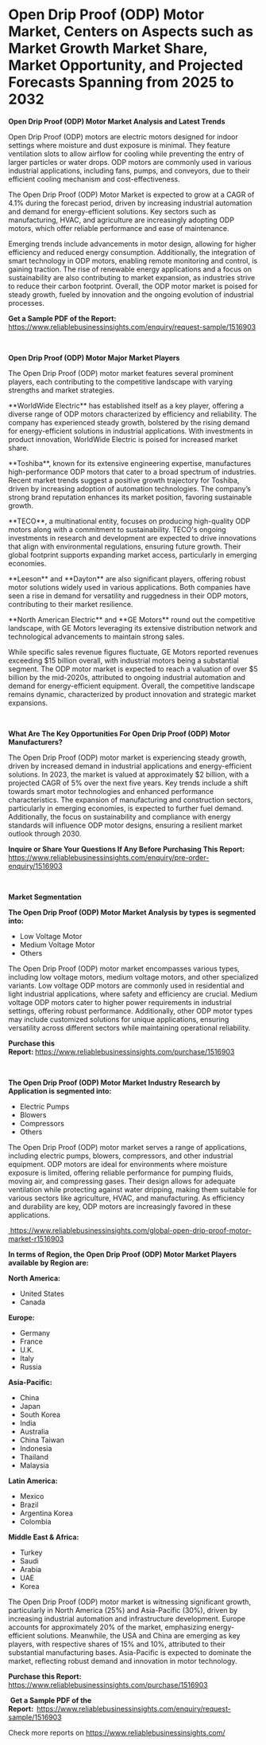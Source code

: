 <p><h1>Open Drip Proof (ODP) Motor Market, Centers on Aspects such as Market Growth Market Share, Market Opportunity, and Projected Forecasts Spanning from 2025 to 2032</h1></p><p><strong>Open Drip Proof (ODP) Motor Market Analysis and Latest Trends</strong></p>
<p><p>Open Drip Proof (ODP) motors are electric motors designed for indoor settings where moisture and dust exposure is minimal. They feature ventilation slots to allow airflow for cooling while preventing the entry of larger particles or water drops. ODP motors are commonly used in various industrial applications, including fans, pumps, and conveyors, due to their efficient cooling mechanism and cost-effectiveness.</p><p>The Open Drip Proof (ODP) Motor Market is expected to grow at a CAGR of 4.1% during the forecast period, driven by increasing industrial automation and demand for energy-efficient solutions. Key sectors such as manufacturing, HVAC, and agriculture are increasingly adopting ODP motors, which offer reliable performance and ease of maintenance. </p><p>Emerging trends include advancements in motor design, allowing for higher efficiency and reduced energy consumption. Additionally, the integration of smart technology in ODP motors, enabling remote monitoring and control, is gaining traction. The rise of renewable energy applications and a focus on sustainability are also contributing to market expansion, as industries strive to reduce their carbon footprint. Overall, the ODP motor market is poised for steady growth, fueled by innovation and the ongoing evolution of industrial processes.</p></p>
<p><strong>Get a Sample PDF of the Report:&nbsp;</strong> <a href="https://www.reliablebusinessinsights.com/enquiry/request-sample/1516903?utm_campaign=2295&utm_medium=2&utm_source=Github&utm_content=ia&utm_term=03032025&utm_id=open-drip-proof-odp-motor">https://www.reliablebusinessinsights.com/enquiry/request-sample/1516903</a></p>
<p>&nbsp;</p>
<p><strong>Open Drip Proof (ODP) Motor Major Market Players</strong></p>
<p><p>The Open Drip Proof (ODP) motor market features several prominent players, each contributing to the competitive landscape with varying strengths and market strategies. </p><p>**WorldWide Electric** has established itself as a key player, offering a diverse range of ODP motors characterized by efficiency and reliability. The company has experienced steady growth, bolstered by the rising demand for energy-efficient solutions in industrial applications. With investments in product innovation, WorldWide Electric is poised for increased market share.</p><p>**Toshiba**, known for its extensive engineering expertise, manufactures high-performance ODP motors that cater to a broad spectrum of industries. Recent market trends suggest a positive growth trajectory for Toshiba, driven by increasing adoption of automation technologies. The company’s strong brand reputation enhances its market position, favoring sustainable growth.</p><p>**TECO**, a multinational entity, focuses on producing high-quality ODP motors along with a commitment to sustainability. TECO's ongoing investments in research and development are expected to drive innovations that align with environmental regulations, ensuring future growth. Their global footprint supports expanding market access, particularly in emerging economies.</p><p>**Leeson** and **Dayton** are also significant players, offering robust motor solutions widely used in various applications. Both companies have seen a rise in demand for versatility and ruggedness in their ODP motors, contributing to their market resilience.</p><p>**North American Electric** and **GE Motors** round out the competitive landscape, with GE Motors leveraging its extensive distribution network and technological advancements to maintain strong sales. </p><p>While specific sales revenue figures fluctuate, GE Motors reported revenues exceeding $15 billion overall, with industrial motors being a substantial segment. The ODP motor market is expected to reach a valuation of over $5 billion by the mid-2020s, attributed to ongoing industrial automation and demand for energy-efficient equipment. Overall, the competitive landscape remains dynamic, characterized by product innovation and strategic market expansions.</p></p>
<p>&nbsp;</p>
<p><strong>What Are The Key Opportunities For Open Drip Proof (ODP) Motor Manufacturers?</strong></p>
<p><p>The Open Drip Proof (ODP) motor market is experiencing steady growth, driven by increased demand in industrial applications and energy-efficient solutions. In 2023, the market is valued at approximately $2 billion, with a projected CAGR of 5% over the next five years. Key trends include a shift towards smart motor technologies and enhanced performance characteristics. The expansion of manufacturing and construction sectors, particularly in emerging economies, is expected to further fuel demand. Additionally, the focus on sustainability and compliance with energy standards will influence ODP motor designs, ensuring a resilient market outlook through 2030.</p></p>
<p><strong>Inquire or Share Your Questions If Any Before Purchasing This Report:</strong> <a href="https://www.reliablebusinessinsights.com/enquiry/pre-order-enquiry/1516903?utm_campaign=2295&utm_medium=2&utm_source=Github&utm_content=ia&utm_term=03032025&utm_id=open-drip-proof-odp-motor">https://www.reliablebusinessinsights.com/enquiry/pre-order-enquiry/1516903</a></p>
<p>&nbsp;</p>
<p><strong>Market Segmentation</strong></p>
<p><strong>The Open Drip Proof (ODP) Motor Market Analysis by types is segmented into:</strong></p>
<p><ul><li>Low Voltage Motor</li><li>Medium Voltage Motor</li><li>Others</li></ul></p>
<p><p>The Open Drip Proof (ODP) motor market encompasses various types, including low voltage motors, medium voltage motors, and other specialized variants. Low voltage ODP motors are commonly used in residential and light industrial applications, where safety and efficiency are crucial. Medium voltage ODP motors cater to higher power requirements in industrial settings, offering robust performance. Additionally, other ODP motor types may include customized solutions for unique applications, ensuring versatility across different sectors while maintaining operational reliability.</p></p>
<p><strong>Purchase this Report:&nbsp;</strong><a href="https://www.reliablebusinessinsights.com/purchase/1516903?utm_campaign=2295&utm_medium=2&utm_source=Github&utm_content=ia&utm_term=03032025&utm_id=open-drip-proof-odp-motor">https://www.reliablebusinessinsights.com/purchase/1516903</a></p>
<p>&nbsp;</p>
<p><strong>The Open Drip Proof (ODP) Motor Market Industry Research by Application is segmented into:</strong></p>
<p><ul><li>Electric Pumps</li><li>Blowers</li><li>Compressors</li><li>Others</li></ul></p>
<p><p>The Open Drip Proof (ODP) motor market serves a range of applications, including electric pumps, blowers, compressors, and other industrial equipment. ODP motors are ideal for environments where moisture exposure is limited, offering reliable performance for pumping fluids, moving air, and compressing gases. Their design allows for adequate ventilation while protecting against water dripping, making them suitable for various sectors like agriculture, HVAC, and manufacturing. As efficiency and durability are key, ODP motors are increasingly favored in these applications.</p></p>
<p><a href="https://www.reliablebusinessinsights.com/global-open-drip-proof-motor-market-r1516903?utm_campaign=2295&utm_medium=2&utm_source=Github&utm_content=ia&utm_term=03032025&utm_id=open-drip-proof-odp-motor">&nbsp;https://www.reliablebusinessinsights.com/global-open-drip-proof-motor-market-r1516903</a></p>
<p><strong>In terms of Region, the Open Drip Proof (ODP) Motor Market Players available by Region are:</strong></p>
<p>
    <p> <strong> North America: </strong>
        <ul>
            <li>United States</li>
            <li>Canada</li>
        </ul>
        </p> 
    <p> <strong> Europe: </strong>
        <ul>
            <li>Germany</li>
            <li>France</li>
            <li>U.K.</li>
            <li>Italy</li>
            <li>Russia</li>
        </ul>
        </p> 
    <p> <strong> Asia-Pacific: </strong>
        <ul>
            <li>China</li>
            <li>Japan</li>
            <li>South Korea</li>
            <li>India</li>
            <li>Australia</li>
            <li>China Taiwan</li>
            <li>Indonesia</li>
            <li>Thailand</li>
            <li>Malaysia</li>
        </ul>
        </p> 
    <p> <strong> Latin America: </strong>
        <ul>
            <li>Mexico</li>
            <li>Brazil</li>
            <li>Argentina Korea</li>
            <li>Colombia</li>
        </ul>
        </p> 
    <p> <strong> Middle East & Africa: </strong>
        <ul>
            <li>Turkey</li>
            <li>Saudi</li>
            <li>Arabia</li>
            <li>UAE</li>
            <li>Korea</li>
        </ul>
    </p>
    </p>
<p><p>The Open Drip Proof (ODP) motor market is witnessing significant growth, particularly in North America (25%) and Asia-Pacific (30%), driven by increasing industrial automation and infrastructure development. Europe accounts for approximately 20% of the market, emphasizing energy-efficient solutions. Meanwhile, the USA and China are emerging as key players, with respective shares of 15% and 10%, attributed to their substantial manufacturing bases. Asia-Pacific is expected to dominate the market, reflecting robust demand and innovation in motor technology.</p></p>
<p><strong>Purchase this Report: </strong><a href="https://www.reliablebusinessinsights.com/purchase/1516903?utm_campaign=2295&utm_medium=2&utm_source=Github&utm_content=ia&utm_term=03032025&utm_id=open-drip-proof-odp-motor">https://www.reliablebusinessinsights.com/purchase/1516903</a></p>
<p>&nbsp;<strong>Get a Sample PDF of the Report:&nbsp;&nbsp;</strong><a href="https://www.reliablebusinessinsights.com/enquiry/request-sample/1516903?utm_campaign=2295&utm_medium=2&utm_source=Github&utm_content=ia&utm_term=03032025&utm_id=open-drip-proof-odp-motor">https://www.reliablebusinessinsights.com/enquiry/request-sample/1516903</a></p>
<p><strong></strong></p>
<p>Check more reports on <a href="https://www.reliablebusinessinsights.com/?utm_campaign=2295&utm_medium=2&utm_source=Github&utm_content=ia&utm_term=03032025&utm_id=open-drip-proof-odp-motor">https://www.reliablebusinessinsights.com/</a></p>